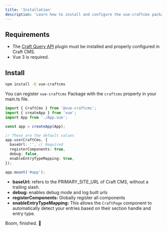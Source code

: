 ```yaml
---
title: 'Installation'
description: 'Learn how to install and configure the vue-craftcms package.'
---
```


## Requirements

- The [Craft Query API](/libraries/craft-query-api) plugin must be installed and properly configured in Craft CMS.
- Vue 3 is required.

## Install

```bash
npm install -D vue-craftcms
```

You can register `vue-craftcms` Package with the `craftcms` property in your main.ts file.

```ts [main.ts]
import { CraftCms } from '@vue-craftcms';
import { createApp } from 'vue';
import App from './App.vue';

const app = createApp(App);

// These are the default values
app.use(CraftCms, {
  baseUrl: '', // Required
  registerComponents: true,
  debug: false,
  enableEntryTypeMapping: true,
});

app.mount('#app');
```

- **baseUrl:** refers to the PRIMARY_SITE_URL of Craft CMS, without a trailing slash.
- **debug:** enables debug mode and log built urls
- **registerComponents:** Globally register all components
- **enableEntryTypeMapping:** This allows the `CraftPage` component to automatically detect your entries based on their section handle and entry type.

Boom, finished. 🚀